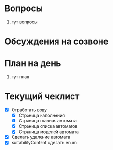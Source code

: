 # Вопросы
1. тут вопросы

# Обсуждения на созвоне

# План на день
1. тут план
# Текущий чеклист 
- [x] Отработать воду
	- [x] Страница наполнения
	- [x] Страница главная автомата
	- [x] Страница списка автоматов
	- [x] Страница моделей автомата
- [x] Сделать удаление автомата
- [x] suitabilityContent сделать enum
